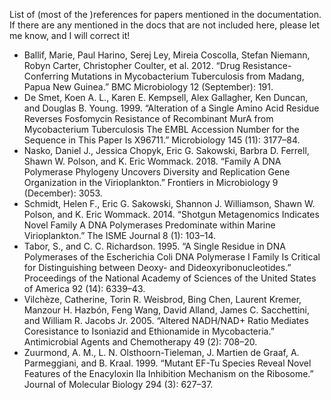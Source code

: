 List of (most of the )references for papers mentioned in the documentation.  If there are any mentioned in the docs that are not included here, please let me know, and I will correct it!

- Ballif, Marie, Paul Harino, Serej Ley, Mireia Coscolla, Stefan Niemann, Robyn Carter, Christopher Coulter, et al. 2012. “Drug Resistance-Conferring Mutations in Mycobacterium Tuberculosis from Madang, Papua New Guinea.” BMC Microbiology 12 (September): 191.
- De Smet, Koen A. L., Karen E. Kempsell, Alex Gallagher, Ken Duncan, and Douglas B. Young. 1999. “Alteration of a Single Amino Acid Residue Reverses Fosfomycin Resistance of Recombinant MurA from Mycobacterium Tuberculosis The EMBL Accession Number for the Sequence in This Paper Is X96711.” Microbiology 145 (11): 3177–84.
- Nasko, Daniel J., Jessica Chopyk, Eric G. Sakowski, Barbra D. Ferrell, Shawn W. Polson, and K. Eric Wommack. 2018. “Family A DNA Polymerase Phylogeny Uncovers Diversity and Replication Gene Organization in the Virioplankton.” Frontiers in Microbiology 9 (December): 3053.
- Schmidt, Helen F., Eric G. Sakowski, Shannon J. Williamson, Shawn W. Polson, and K. Eric Wommack. 2014. “Shotgun Metagenomics Indicates Novel Family A DNA Polymerases Predominate within Marine Virioplankton.” The ISME Journal 8 (1): 103–14.
- Tabor, S., and C. C. Richardson. 1995. “A Single Residue in DNA Polymerases of the Escherichia Coli DNA Polymerase I Family Is Critical for Distinguishing between Deoxy- and Dideoxyribonucleotides.” Proceedings of the National Academy of Sciences of the United States of America 92 (14): 6339–43.
- Vilchèze, Catherine, Torin R. Weisbrod, Bing Chen, Laurent Kremer, Manzour H. Hazbón, Feng Wang, David Alland, James C. Sacchettini, and William R. Jacobs Jr. 2005. “Altered NADH/NAD+ Ratio Mediates Coresistance to Isoniazid and Ethionamide in Mycobacteria.” Antimicrobial Agents and Chemotherapy 49 (2): 708–20.
- Zuurmond, A. M., L. N. Olsthoorn-Tieleman, J. Martien de Graaf, A. Parmeggiani, and B. Kraal. 1999. “Mutant EF-Tu Species Reveal Novel Features of the Enacyloxin IIa Inhibition Mechanism on the Ribosome.” Journal of Molecular Biology 294 (3): 627–37.
